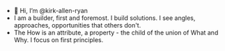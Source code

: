 - 👋 Hi, I’m @kirk-allen-ryan
- I am a builder, first and foremost. I build solutions. I see angles, approaches, opportunities that others don't.
- The How is an attribute, a property - the child of the union of What and Why. I focus on first principles.
<!---
kirk-allen-ryan/kirk-allen-ryan is a ✨ special ✨ repository because its `README.md` (this file) appears on your GitHub profile.
You can click the Preview link to take a look at your changes.
--->
